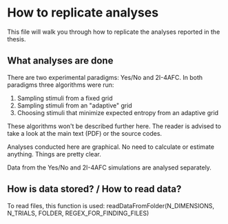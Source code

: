 # How to replicate analyses

This file will walk you through how to replicate the analyses reported in the thesis.

## What analyses are done

There are two experimental paradigms: Yes/No and 2I-4AFC. In both paradigms three algorithms were run:

  1. Sampling stimuli from a fixed grid
  2. Sampling stimuli from an "adaptive" grid
  3. Choosing stimuli that minimize expected entropy from an adaptive grid
  
These algorithms won't be described further here. The reader is advised to take a look at the main text (PDF) or the source codes.

Analyses conducted here are graphical. No need to calculate or estimate anything. Things are pretty clear.

Data from the Yes/No and 2I-4AFC simulations are analysed separately. 

## How is data stored? / How to read data?

To read files, this function is used:
readDataFromFolder(N_DIMENSIONS, N_TRIALS, FOLDER, REGEX_FOR_FINDING_FILES)
